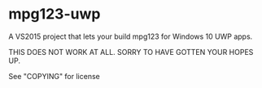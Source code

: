 # mpg123-uwp
A VS2015 project that lets your build mpg123 for Windows 10 UWP apps.

THIS DOES NOT WORK AT ALL. SORRY TO HAVE GOTTEN YOUR HOPES UP.

See "COPYING" for license
